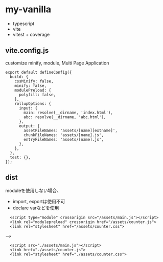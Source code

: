 # my-vanilla

- typescript
- vite
- vitest + coverage

## vite.config.js
customize minify, module, Multi Page Application

```
export default defineConfig({
  build: {
    cssMinify: false,
    minify: false,
    modulePreload: {
      polyfill: false,
    },
    rollupOptions: {
      input: {
        main: resolve(__dirname, 'index.html'),
        abc: resolve(__dirname, 'abc.html'),
      },
      output: {
        assetFileNames: 'assets/[name][extname]',
        chunkFileNames: 'assets/[name].js',
        entryFileNames: 'assets/[name].js',
      },
    },
  },
  test: {},
});
```

## dist

moduleを使用しない場合、
- import, exportは使用不可
- declare varなどを使用

```
  <script type="module" crossorigin src="/assets/main.js"></script>
  <link rel="modulepreload" crossorigin href="/assets/counter.js">
  <link rel="stylesheet" href="/assets/counter.css">
```
-->
```
  <script src="./assets/main.js"></script>
  <link href="./assets/counter.js">
  <link rel="stylesheet" href="./assets/counter.css">
```
